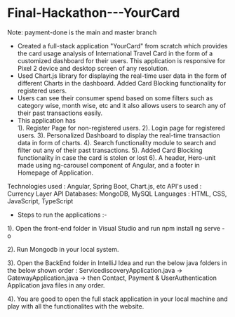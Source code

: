 # Final-Hackathon---YourCard
 Note:  payment-done is the main and master branch

- Created a full-stack application "YourCard" from scratch which provides the card usage analysis of International Travel Card in the form of a customized dashboard for their users. This application is responsive for Pixel 2 device and desktop screen of any resolution.
- Used Chart.js library for displaying the real-time user data in the form of different Charts in the dashboard. Added Card Blocking functionality for registered users.
- Users can see their consumer spend based on some filters such as category wise, month wise, etc and it also allows users to search any of their past transactions easily.
- This application has    
                1). Register Page for non-registered users.
                2). Login page for registered users.
                3). Personalized Dashboard to display the real-time transaction data in form of charts.
                4). Search functionality module to search and filter out any of their past transactions.
                5). Added Card Blocking functionality in case the card is stolen or lost
                6). A header, Hero-unit made using ng-carousel component of Angular, and a footer in Homepage of Application. 

Technologies used : Angular, Spring Boot, Chart.js, etc 
API's used : Currency Layer API
Databases: MongoDB, MySQL
Languages : HTML, CSS, JavaScript, TypeScript

- Steps to run the applications :-

1). Open the front-end folder in Visual Studio and run 
                               npm install
                               ng serve -o

2). Run Mongodb in your local system.                         
 
3). Open the BackEnd folder in IntelliJ Idea and run the below java folders in the below shown order :
            ServicediscoveryApplication.java -> GatewayApplication.java -> then Contact, Payment & UserAuthentication Application java files in any order.
            
4). You are good to open the full stack application in your local machine and play with all the functionalites with the website.
 
